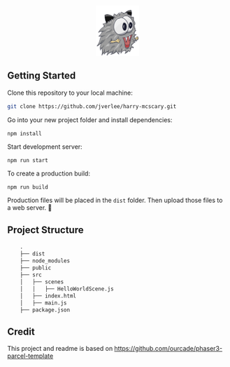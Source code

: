 <p align="center">
    <img src="https://github.com/jverlee/harry-mcscary/blob/main/src/images/harry-mcscary.png?raw=true" width="100">
</p>

## Getting Started

Clone this repository to your local machine:

```bash
git clone https://github.com/jverlee/harry-mcscary.git
```

Go into your new project folder and install dependencies:

```bash
npm install
```

Start development server:

```
npm run start
```

To create a production build:

```
npm run build
```

Production files will be placed in the `dist` folder. Then upload those files to a web server. 🎉

## Project Structure

```
    .
    ├── dist
    ├── node_modules
    ├── public
    ├── src
    │   ├── scenes
    │   │   ├── HelloWorldScene.js
    │   ├── index.html
    │   ├── main.js
    ├── package.json
```

## Credit

This project and readme is based on https://github.com/ourcade/phaser3-parcel-template